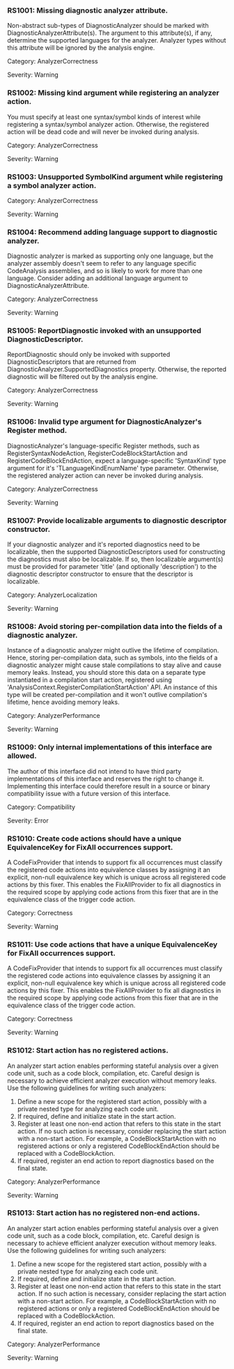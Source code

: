 ### RS1001: Missing diagnostic analyzer attribute. ###

Non-abstract sub-types of DiagnosticAnalyzer should be marked with DiagnosticAnalyzerAttribute(s). The argument to this attribute(s), if any, determine the supported languages for the analyzer. Analyzer types without this attribute will be ignored by the analysis engine.

Category: AnalyzerCorrectness

Severity: Warning

### RS1002: Missing kind argument while registering an analyzer action. ###

You must specify at least one syntax/symbol kinds of interest while registering a syntax/symbol analyzer action. Otherwise, the registered action will be dead code and will never be invoked during analysis.

Category: AnalyzerCorrectness

Severity: Warning

### RS1003: Unsupported SymbolKind argument while registering a symbol analyzer action. ###

Category: AnalyzerCorrectness

Severity: Warning

### RS1004: Recommend adding language support to diagnostic analyzer. ###

Diagnostic analyzer is marked as supporting only one language, but the analyzer assembly doesn't seem to refer to any language specific CodeAnalysis assemblies, and so is likely to work for more than one language. Consider adding an additional language argument to DiagnosticAnalyzerAttribute.

Category: AnalyzerCorrectness

Severity: Warning

### RS1005: ReportDiagnostic invoked with an unsupported DiagnosticDescriptor. ###

ReportDiagnostic should only be invoked with supported DiagnosticDescriptors that are returned from DiagnosticAnalyzer.SupportedDiagnostics property. Otherwise, the reported diagnostic will be filtered out by the analysis engine.

Category: AnalyzerCorrectness

Severity: Warning

### RS1006: Invalid type argument for DiagnosticAnalyzer's Register method. ###

DiagnosticAnalyzer's language-specific Register methods, such as RegisterSyntaxNodeAction, RegisterCodeBlockStartAction and RegisterCodeBlockEndAction, expect a language-specific 'SyntaxKind' type argument for it's 'TLanguageKindEnumName' type parameter. Otherwise, the registered analyzer action can never be invoked during analysis.

Category: AnalyzerCorrectness

Severity: Warning

### RS1007: Provide localizable arguments to diagnostic descriptor constructor. ###

If your diagnostic analyzer and it's reported diagnostics need to be localizable, then the supported DiagnosticDescriptors used for constructing the diagnostics must also be localizable. If so, then localizable argument(s) must be provided for parameter 'title' (and optionally 'description') to the diagnostic descriptor constructor to ensure that the descriptor is localizable.

Category: AnalyzerLocalization

Severity: Warning

### RS1008: Avoid storing per-compilation data into the fields of a diagnostic analyzer. ###

Instance of a diagnostic analyzer might outlive the lifetime of compilation. Hence, storing per-compilation data, such as symbols, into the fields of a diagnostic analyzer might cause stale compilations to stay alive and cause memory leaks.  Instead, you should store this data on a separate type instantiated in a compilation start action, registered using 'AnalysisContext.RegisterCompilationStartAction' API. An instance of this type will be created per-compilation and it won't outlive compilation's lifetime, hence avoiding memory leaks.

Category: AnalyzerPerformance

Severity: Warning

### RS1009: Only internal implementations of this interface are allowed. ###

The author of this interface did not intend to have third party implementations of this interface and reserves the right to change it. Implementing this interface could therefore result in a source or binary compatibility issue with a future version of this interface.

Category: Compatibility

Severity: Error

### RS1010: Create code actions should have a unique EquivalenceKey for FixAll occurrences support. ###

A CodeFixProvider that intends to support fix all occurrences must classify the registered code actions into equivalence classes by assigning it an explicit, non-null equivalence key which is unique across all registered code actions by this fixer. This enables the FixAllProvider to fix all diagnostics in the required scope by applying code actions from this fixer that are in the equivalence class of the trigger code action.

Category: Correctness

Severity: Warning

### RS1011: Use code actions that have a unique EquivalenceKey for FixAll occurrences support. ###

A CodeFixProvider that intends to support fix all occurrences must classify the registered code actions into equivalence classes by assigning it an explicit, non-null equivalence key which is unique across all registered code actions by this fixer. This enables the FixAllProvider to fix all diagnostics in the required scope by applying code actions from this fixer that are in the equivalence class of the trigger code action.

Category: Correctness

Severity: Warning

### RS1012: Start action has no registered actions. ###

An analyzer start action enables performing stateful analysis over a given code unit, such as a code block, compilation, etc. Careful design is necessary to achieve efficient analyzer execution without memory leaks. Use the following guidelines for writing such analyzers:
1. Define a new scope for the registered start action, possibly with a private nested type for analyzing each code unit.
2. If required, define and initialize state in the start action.
3. Register at least one non-end action that refers to this state in the start action. If no such action is necessary, consider replacing the start action with a non-start action. For example, a CodeBlockStartAction with no registered actions or only a registered CodeBlockEndAction should be replaced with a CodeBlockAction.
4. If required, register an end action to report diagnostics based on the final state.


Category: AnalyzerPerformance

Severity: Warning

### RS1013: Start action has no registered non-end actions. ###

An analyzer start action enables performing stateful analysis over a given code unit, such as a code block, compilation, etc. Careful design is necessary to achieve efficient analyzer execution without memory leaks. Use the following guidelines for writing such analyzers:
1. Define a new scope for the registered start action, possibly with a private nested type for analyzing each code unit.
2. If required, define and initialize state in the start action.
3. Register at least one non-end action that refers to this state in the start action. If no such action is necessary, consider replacing the start action with a non-start action. For example, a CodeBlockStartAction with no registered actions or only a registered CodeBlockEndAction should be replaced with a CodeBlockAction.
4. If required, register an end action to report diagnostics based on the final state.


Category: AnalyzerPerformance

Severity: Warning